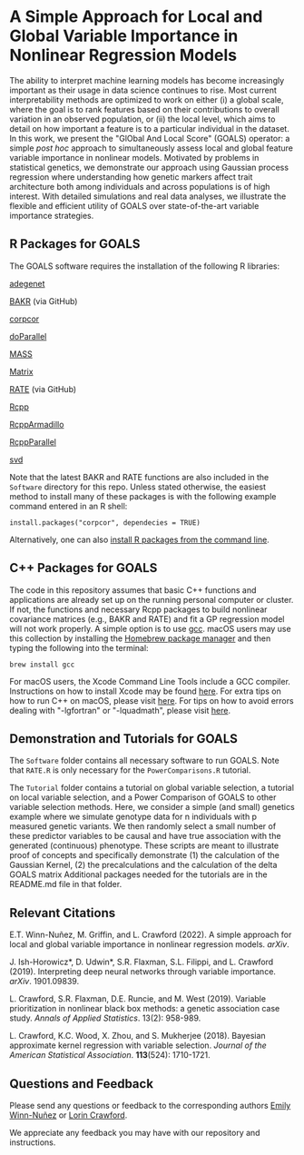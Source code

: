 # A Simple Approach for Local and Global Variable Importance in Nonlinear Regression Models

The ability to interpret machine learning models has become increasingly important as their usage  in data science continues to rise. Most current interpretability methods are optimized to work on either (i) a global scale, where the goal is to rank features based on their contributions to overall variation in an observed population, or (ii) the local level, which aims to detail on how important a feature is to a particular individual in the dataset. In this work, we present the "GlObal And Local Score" (GOALS) operator: a simple _post hoc_ approach to simultaneously assess local and global feature variable importance in nonlinear models. Motivated by problems in statistical genetics, we demonstrate our approach using Gaussian process regression where understanding how genetic markers affect trait architecture both among individuals and across populations is of high interest. With detailed simulations and real data analyses, we illustrate the flexible and efficient utility of GOALS over state-of-the-art variable importance strategies.

## R Packages for GOALS

The GOALS software requires the installation of the following R libraries:

[adegenet](https://cran.r-project.org/web/packages/adegenet/index.html)

[BAKR](https://github.com/lorinanthony/BAKR) (via GitHub)

[corpcor](https://cran.r-project.org/web/packages/corpcor/index.html)

[doParallel](https://cran.r-project.org/web/packages/doParallel/index.html)

[MASS](https://cran.r-project.org/web/packages/MASS/index.html)

[Matrix](https://cran.r-project.org/web/packages/Matrix/index.html)

[RATE](https://github.com/lorinanthony/RATE) (via GitHub)

[Rcpp](https://cran.r-project.org/web/packages/Rcpp/index.html)

[RcppArmadillo](https://cran.r-project.org/web/packages/RcppArmadillo/index.html)

[RcppParallel](https://cran.r-project.org/web/packages/RcppParallel/index.html)

[svd](https://cran.r-project.org/web/packages/svd/index.html)

Note that the latest BAKR and RATE functions are also included in the `Software` directory for this repo. Unless stated otherwise, the easiest method to install many of these packages is with the following example command entered in an R shell:

    install.packages("corpcor", dependecies = TRUE)

Alternatively, one can also [install R packages from the command line](http://cran.r-project.org/doc/manuals/r-release/R-admin.html#Installing-packages).

## C++ Packages for GOALS

The code in this repository assumes that basic C++ functions and applications are already set up on the running personal computer or cluster. If not, the functions and necessary Rcpp packages to build nonlinear covariance matrices (e.g., BAKR and RATE) and fit a GP regression model will not work properly. A simple option is to use [gcc](https://gcc.gnu.org/). macOS users may use this collection by installing the [Homebrew package manager](http://brew.sh/index.html) and then typing the following into the terminal:

    brew install gcc

For macOS users, the Xcode Command Line Tools include a GCC compiler. Instructions on how to install Xcode may be found [here](http://railsapps.github.io/xcode-command-line-tools.html). For extra tips on how to run C++ on macOS, please visit [here](http://seananderson.ca/2013/11/18/rcpp-mavericks.html). For tips on how to avoid errors dealing with "-lgfortran" or "-lquadmath", please visit [here](http://thecoatlessprofessor.com/programming/rcpp-rcpparmadillo-and-os-x-mavericks-lgfortran-and-lquadmath-error/).

## Demonstration and Tutorials for GOALS

The `Software` folder contains all necessary software to run GOALS. Note that `RATE.R` is only necessary for the `PowerComparisons.R` tutorial.

The `Tutorial` folder contains a tutorial on global variable selection, a tutorial on local variable selection, and a Power Comparison of GOALS to other variable selection methods. Here, we consider a simple (and small) genetics example where we simulate genotype data for n individuals with p measured genetic variants. We then randomly select a small number of these predictor variables to be causal and have true association with the generated (continuous) phenotype. These scripts are meant to illustrate proof of concepts and specifically demonstrate (1) the calculation of the Gaussian Kernel, (2) the precalculations and the calculation of the delta GOALS matrix Additional packages needed for the tutorials are in the README.md file in that folder. 

## Relevant Citations

E.T. Winn-Nuñez, M. Griffin, and L. Crawford (2022). A simple approach for local and global variable importance in nonlinear regression models. _arXiv_.

J. Ish-Horowicz*, D. Udwin*, S.R. Flaxman, S.L. Filippi, and L. Crawford (2019). Interpreting deep neural networks through variable importance. _arXiv_. 1901.09839.

L. Crawford, S.R. Flaxman, D.E. Runcie, and M. West (2019). Variable prioritization in nonlinear black box methods: a genetic association case study. _Annals of Applied Statistics_. 13(2): 958-989.

L. Crawford, K.C. Wood, X. Zhou, and S. Mukherjee (2018). Bayesian approximate kernel regression with variable selection. _Journal of the American Statistical Association_. **113**(524): 1710-1721.

## Questions and Feedback

Please send any questions or feedback to the corresponding authors [Emily Winn-Nuñez](mailto:emily_winn@brown.edu) or [Lorin Crawford](mailto:lcrawford@microsoft.com).

We appreciate any feedback you may have with our repository and instructions.
